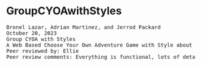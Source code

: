 # GroupCYOAwithStyles
<pre>
Bronel Lazar, Adrian Martinez, and Jerrod Packard
October 20, 2023
Group CYOA with Styles
A Web Based Choose Your Own Adventure Game with Style about a dragon slaying knight and his quest to cure the ancient Dragonblight
Peer reviewed by: Ellie 
Peer review comments: Everything is functional, lots of detail put into the story so that's fun. The how to play page is a nice touch. I suppose it's a little plain with just black and white, and also the text is extremely big, so it makes it slightly difficult to read I think. Especially with the big text blocks.
</pre>
